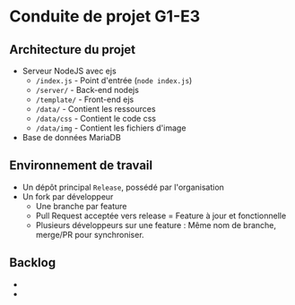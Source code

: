 # Conduite de projet G1-E3

## Architecture du projet

- Serveur NodeJS avec ejs
    - `/index.js` - Point d'entrée (`node index.js`)
    - `/server/` - Back-end nodejs
    - `/template/` - Front-end ejs
    - `/data/` - Contient les ressources
    - `/data/css` - Contient le code css
    - `/data/img` - Contient les fichiers d'image
- Base de données MariaDB

## Environnement de travail

- Un dépôt principal `Release`, possédé par l'organisation
- Un fork par développeur
    - Une branche par feature
    - Pull Request acceptée vers release = Feature à jour et fonctionnelle
    - Plusieurs développeurs sur une feature : Même nom de branche, merge/PR pour synchroniser.

## Backlog

-
-